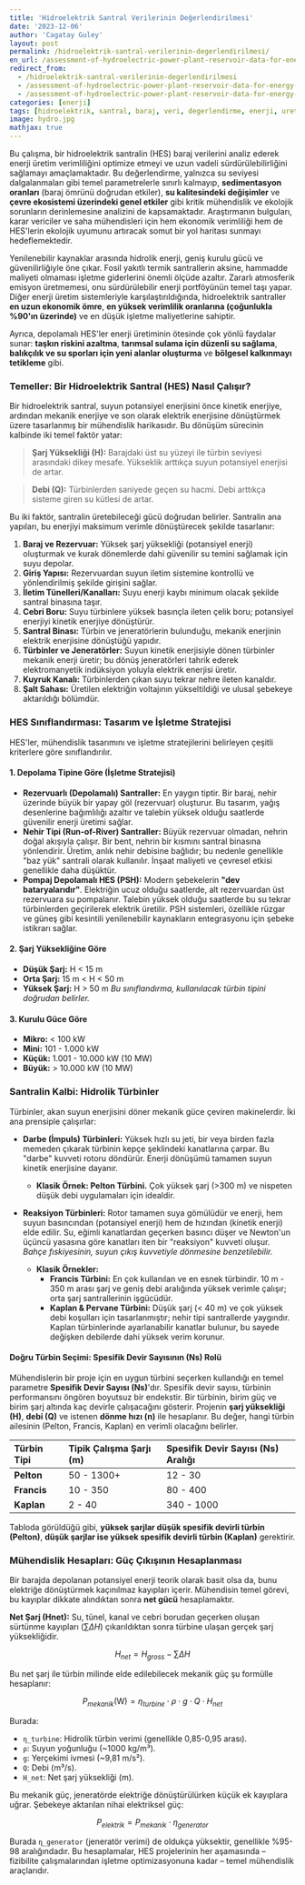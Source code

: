```yaml
---
title: 'Hidroelektrik Santral Verilerinin Değerlendirilmesi'
date: '2023-12-06'
author: 'Cagatay Guley'
layout: post
permalink: /hidroelektrik-santral-verilerinin-degerlendirilmesi/
en_url: /assessment-of-hydroelectric-power-plant-reservoir-data-for-energy-production-purposes/
redirect_from:
  - /hidroelektrik-santral-verilerinin-degerlendirilmesi
  - /assessment-of-hydroelectric-power-plant-reservoir-data-for-energy-production-purposes
  - /assessment-of-hydroelectric-power-plant-reservoir-data-for-energy-production-purposes/
categories: [enerji]
tags: [hidroelektrik, santral, baraj, veri, degerlendirme, enerji, uretim]
image: hydro.jpg
mathjax: true
---
```


Bu çalışma, bir hidroelektrik santralin (HES) baraj verilerini analiz ederek enerji üretim verimliliğini optimize etmeyi ve uzun vadeli sürdürülebilirliğini sağlamayı amaçlamaktadır. Bu değerlendirme, yalnızca su seviyesi dalgalanmaları gibi temel parametrelerle sınırlı kalmayıp, **sedimentasyon oranları** (baraj ömrünü doğrudan etkiler), **su kalitesindeki değişimler** ve **çevre ekosistemi üzerindeki genel etkiler** gibi kritik mühendislik ve ekolojik sorunların derinlemesine analizini de kapsamaktadır. Araştırmanın bulguları, karar vericiler ve saha mühendisleri için hem ekonomik verimliliği hem de HES'lerin ekolojik uyumunu artıracak somut bir yol haritası sunmayı hedeflemektedir.

Yenilenebilir kaynaklar arasında hidrolik enerji, geniş kurulu gücü ve güvenilirliğiyle öne çıkar. Fosil yakıtlı termik santrallerin aksine, hammadde maliyeti olmaması işletme giderlerini önemli ölçüde azaltır. Zararlı atmosferik emisyon üretmemesi, onu sürdürülebilir enerji portföyünün temel taşı yapar. Diğer enerji üretim sistemleriyle karşılaştırıldığında, hidroelektrik santraller **en uzun ekonomik ömre**, **en yüksek verimlilik oranlarına (çoğunlukla %90'ın üzerinde)** ve en düşük işletme maliyetlerine sahiptir.

Ayrıca, depolamalı HES'ler enerji üretiminin ötesinde çok yönlü faydalar sunar: **taşkın riskini azaltma**, **tarımsal sulama için düzenli su sağlama**, **balıkçılık ve su sporları için yeni alanlar oluşturma** ve **bölgesel kalkınmayı tetikleme** gibi.

### Temeller: Bir Hidroelektrik Santral (HES) Nasıl Çalışır?

Bir hidroelektrik santral, suyun potansiyel enerjisini önce kinetik enerjiye, ardından mekanik enerjiye ve son olarak elektrik enerjisine dönüştürmek üzere tasarlanmış bir mühendislik harikasıdır. Bu dönüşüm sürecinin kalbinde iki temel faktör yatar:

> **Şarj Yüksekliği (H):** Barajdaki üst su yüzeyi ile türbin seviyesi arasındaki dikey mesafe. Yükseklik arttıkça suyun potansiyel enerjisi de artar.

> **Debi (Q):** Türbinlerden saniyede geçen su hacmi. Debi arttıkça sisteme giren su kütlesi de artar.

Bu iki faktör, santralin üretebileceği gücü doğrudan belirler. Santralin ana yapıları, bu enerjiyi maksimum verimle dönüştürecek şekilde tasarlanır:

1.  **Baraj ve Rezervuar:** Yüksek şarj yüksekliği (potansiyel enerji) oluşturmak ve kurak dönemlerde dahi güvenilir su temini sağlamak için suyu depolar.
2.  **Giriş Yapısı:** Rezervuardan suyun iletim sistemine kontrollü ve yönlendirilmiş şekilde girişini sağlar.
3.  **İletim Tünelleri/Kanalları:** Suyu enerji kaybı minimum olacak şekilde santral binasına taşır.
4.  **Cebri Boru:** Suyu türbinlere yüksek basınçla ileten çelik boru; potansiyel enerjiyi kinetik enerjiye dönüştürür.
5.  **Santral Binası:** Türbin ve jeneratörlerin bulunduğu, mekanik enerjinin elektrik enerjisine dönüştüğü yapıdır.
6.  **Türbinler ve Jeneratörler:** Suyun kinetik enerjisiyle dönen türbinler mekanik enerji üretir; bu dönüş jeneratörleri tahrik ederek elektromanyetik indüksiyon yoluyla elektrik enerjisi üretir.
7.  **Kuyruk Kanalı:** Türbinlerden çıkan suyu tekrar nehre ileten kanaldır.
8.  **Şalt Sahası:** Üretilen elektriğin voltajının yükseltildiği ve ulusal şebekeye aktarıldığı bölümdür.

### HES Sınıflandırması: Tasarım ve İşletme Stratejisi

HES'ler, mühendislik tasarımını ve işletme stratejilerini belirleyen çeşitli kriterlere göre sınıflandırılır.

#### 1. Depolama Tipine Göre (İşletme Stratejisi)

* **Rezervuarlı (Depolamalı) Santraller:** En yaygın tiptir. Bir baraj, nehir üzerinde büyük bir yapay göl (rezervuar) oluşturur. Bu tasarım, yağış desenlerine bağımlılığı azaltır ve talebin yüksek olduğu saatlerde güvenilir enerji üretimi sağlar.
* **Nehir Tipi (Run-of-River) Santraller:** Büyük rezervuar olmadan, nehrin doğal akışıyla çalışır. Bir bent, nehrin bir kısmını santral binasına yönlendirir. Üretim, anlık nehir debisine bağlıdır; bu nedenle genellikle "baz yük" santrali olarak kullanılır. İnşaat maliyeti ve çevresel etkisi genellikle daha düşüktür.
* **Pompaj Depolamalı HES (PSH):** Modern şebekelerin **"dev bataryalarıdır"**. Elektriğin ucuz olduğu saatlerde, alt rezervuardan üst rezervuara su pompalanır. Talebin yüksek olduğu saatlerde bu su tekrar türbinlerden geçirilerek elektrik üretilir. PSH sistemleri, özellikle rüzgar ve güneş gibi kesintili yenilenebilir kaynakların entegrasyonu için şebeke istikrarı sağlar.

#### 2. Şarj Yüksekliğine Göre

* **Düşük Şarj:** H < 15 m
* **Orta Şarj:** 15 m < H < 50 m
* **Yüksek Şarj:** H > 50 m
    *Bu sınıflandırma, kullanılacak türbin tipini doğrudan belirler.*

#### 3. Kurulu Güce Göre

* **Mikro:** < 100 kW
* **Mini:** 101 - 1.000 kW
* **Küçük:** 1.001 - 10.000 kW (10 MW)
* **Büyük:** > 10.000 kW (10 MW)

### Santralin Kalbi: Hidrolik Türbinler

Türbinler, akan suyun enerjisini döner mekanik güce çeviren makinelerdir. İki ana prensiple çalışırlar:

* **Darbe (İmpuls) Türbinleri:** Yüksek hızlı su jeti, bir veya birden fazla memeden çıkarak türbinin kepçe şeklindeki kanatlarına çarpar. Bu "darbe" kuvveti rotoru döndürür. Enerji dönüşümü tamamen suyun kinetik enerjisine dayanır.
    * **Klasik Örnek: Pelton Türbini.** Çok yüksek şarj (>300 m) ve nispeten düşük debi uygulamaları için idealdir.

* **Reaksiyon Türbinleri:** Rotor tamamen suya gömülüdür ve enerji, hem suyun basıncından (potansiyel enerji) hem de hızından (kinetik enerji) elde edilir. Su, eğimli kanatlardan geçerken basıncı düşer ve Newton'un üçüncü yasasına göre kanatları iten bir "reaksiyon" kuvveti oluşur. *Bahçe fıskiyesinin, suyun çıkış kuvvetiyle dönmesine benzetilebilir.*
    * **Klasik Örnekler:**
        * **Francis Türbini:** En çok kullanılan ve en esnek türbindir. 10 m - 350 m arası şarj ve geniş debi aralığında yüksek verimle çalışır; orta şarj santrallerinin işgücüdür.
        * **Kaplan & Pervane Türbini:** Düşük şarj (< 40 m) ve çok yüksek debi koşulları için tasarlanmıştır; nehir tipi santrallerde yaygındır. Kaplan türbinlerinde ayarlanabilir kanatlar bulunur, bu sayede değişken debilerde dahi yüksek verim korunur.

#### Doğru Türbin Seçimi: Spesifik Devir Sayısının (Ns) Rolü

Mühendislerin bir proje için en uygun türbini seçerken kullandığı en temel parametre **Spesifik Devir Sayısı (Ns)**'dır. Spesifik devir sayısı, türbinin performansını öngören boyutsuz bir endekstir. Bir türbinin, birim güç ve birim şarj altında kaç devirle çalışacağını gösterir. Projenin **şarj yüksekliği (H)**, **debi (Q)** ve istenen **dönme hızı (n)** ile hesaplanır. Bu değer, hangi türbin ailesinin (Pelton, Francis, Kaplan) en verimli olacağını belirler.

| Türbin Tipi      | Tipik Çalışma Şarjı (m) | Spesifik Devir Sayısı (Ns) Aralığı |
| :--------------- | :---------------------- | :---------------------------------- |
| **Pelton** | 50 - 1300+                | 12 - 30                             |
| **Francis** | 10 - 350                  | 80 - 400                            |
| **Kaplan** | 2 - 40                    | 340 - 1000                          |

Tabloda görüldüğü gibi, **yüksek şarjlar düşük spesifik devirli türbin (Pelton)**, **düşük şarjlar ise yüksek spesifik devirli türbin (Kaplan)** gerektirir.

### Mühendislik Hesapları: Güç Çıkışının Hesaplanması

Bir barajda depolanan potansiyel enerji teorik olarak basit olsa da, bunu elektriğe dönüştürmek kaçınılmaz kayıpları içerir. Mühendisin temel görevi, bu kayıplar dikkate alındıktan sonra **net gücü** hesaplamaktır.

**Net Şarj (Hnet):** Su, tünel, kanal ve cebri borudan geçerken oluşan sürtünme kayıpları ($\sum \Delta H$) çıkarıldıktan sonra türbine ulaşan gerçek şarj yüksekliğidir.

$$H_{net} = H_{gross} - \sum \Delta H$$

Bu net şarj ile türbin milinde elde edilebilecek mekanik güç şu formülle hesaplanır:

$$P_{mekanik} (\text{W}) = \eta_{turbine} \cdot \rho \cdot g \cdot Q \cdot H_{net}$$

Burada:
* `η_turbine`: Hidrolik türbin verimi (genellikle 0,85-0,95 arası).
* `ρ`: Suyun yoğunluğu (~1000 kg/m³).
* `g`: Yerçekimi ivmesi (~9,81 m/s²).
* `Q`: Debi (m³/s).
* `H_net`: Net şarj yüksekliği (m).

Bu mekanik güç, jeneratörde elektriğe dönüştürülürken küçük ek kayıplara uğrar. Şebekeye aktarılan nihai elektriksel güç:

$$P_{elektrik} = P_{mekanik} \cdot \eta_{generator}$$

Burada `η_generator` (jeneratör verimi) de oldukça yüksektir, genellikle %95-98 aralığındadır. Bu hesaplamalar, HES projelerinin her aşamasında – fizibilite çalışmalarından işletme optimizasyonuna kadar – temel mühendislik araçlarıdır.
